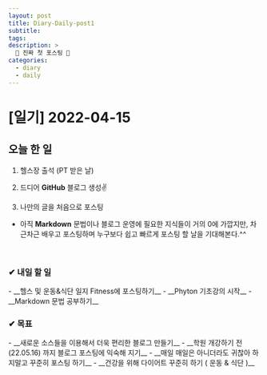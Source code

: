 ```yaml
---
layout: post
title: Diary-Daily-post1
subtitle:
tags: 
description: >
  🎉 진짜 첫 포스팅 🎉
categories:
  - diary
  - daily
---
```


# [일기] 2022-04-15

<h2>오늘 한 일</h2>

1) 헬스장 출석 (PT 받은 날) 

2) 드디어 __GitHub__ 블로그 생성✌

3) 나만의 글을 처음으로 포스팅
- 아직 __Markdown__ 문법이나 블로그 운영에 필요한 지식들이 거의 0에 가깝지만, 차근차근 배우고 포스팅하며 누구보다 쉽고 빠르게 포스팅 할 날을 기대해본다.^^
<br>
<h3>✔ 내일 할 일</h3>
- __헬스 및 운동&식단 일지 Fitness에 포스팅하기__
- __Phyton 기초강의 시작__
- __Markdown 문법 공부하기__

<h3>✔ 목표</h3>
- __새로운 소스들을 이용해서 더욱 편리한 블로그 만들기__
- __학원 개강하기 전(22.05.16) 까지  블로그 포스팅에 익숙해 지기__
- __매일 매일은 아니더라도 귀찮아 하지말고 꾸준히 포스팅 하기__
- __건강을 위해 다이어트 꾸준히 하기 ( 운동 & 식단 )__



